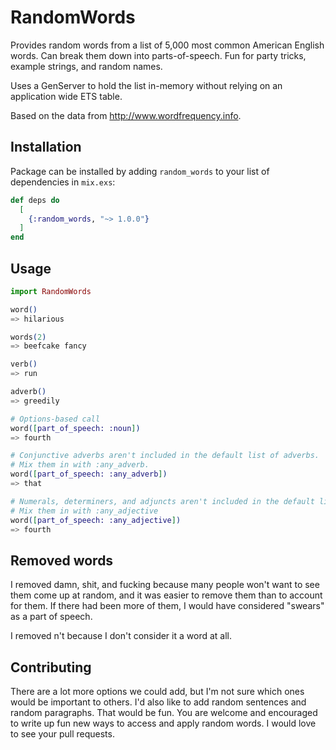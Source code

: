 # RandomWords

Provides random words from a list of 5,000 most common American English words. Can break them down into parts-of-speech. Fun for party tricks, example strings, and random names.

Uses a GenServer to hold the list in-memory without relying on an application wide ETS table.

Based on the data from http://www.wordfrequency.info.

## Installation

Package can be installed
by adding `random_words` to your list of dependencies in `mix.exs`:

```elixir
def deps do
  [
    {:random_words, "~> 1.0.0"}
  ]
end
```

## Usage

```elixir
import RandomWords

word()
=> hilarious

words(2)
=> beefcake fancy

verb()
=> run

adverb()
=> greedily

# Options-based call
word([part_of_speech: :noun])
=> fourth

# Conjunctive adverbs aren't included in the default list of adverbs.
# Mix them in with :any_adverb.
word([part_of_speech: :any_adverb])
=> that

# Numerals, determiners, and adjuncts aren't included in the default list of adjectives
# Mix them in with :any_adjective
word([part_of_speech: :any_adjective])
=> fourth
```

## Removed words

I removed damn, shit, and fucking because many people won't want to see them come up at random, and it was easier to remove them than to account for them. If there had been more of them, I would have considered "swears" as a part of speech.

I removed n't because I don't consider it a word at all.

## Contributing

There are a lot more options we could add, but I'm not sure which ones would be important to others. I'd also like to add random sentences and random paragraphs. That would be fun. You are welcome and encouraged to write up fun new ways to access and apply random words. I would love to see your pull requests.